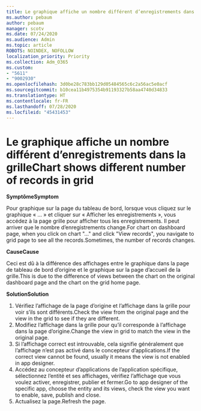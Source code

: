 ```yaml
---
title: Le graphique affiche un nombre différent d’enregistrements dans la grille
ms.author: pebaum
author: pebaum
manager: scotv
ms.date: 07/24/2020
ms.audience: Admin
ms.topic: article
ROBOTS: NOINDEX, NOFOLLOW
localization_priority: Priority
ms.collection: Adm_O365
ms.custom:
- "5611"
- "9002930"
ms.openlocfilehash: 3d0be28c783bb129d05484565c6c2a56ac5e0acf
ms.sourcegitcommit: b10cea11b4975354b91193327b58aa4740d34833
ms.translationtype: HT
ms.contentlocale: fr-FR
ms.lasthandoff: 07/28/2020
ms.locfileid: "45431453"
---
```

# <a name="chart-shows-different-number-of-records-in-grid"></a><span data-ttu-id="d1eb5-102">Le graphique affiche un nombre différent d’enregistrements dans la grille</span><span class="sxs-lookup"><span data-stu-id="d1eb5-102">Chart shows different number of records in grid</span></span>

<span data-ttu-id="d1eb5-103">**Symptôme**</span><span class="sxs-lookup"><span data-stu-id="d1eb5-103">**Symptom**</span></span>

<span data-ttu-id="d1eb5-104">Pour graphique sur la page du tableau de bord, lorsque vous cliquez sur le graphique « ... » et cliquer sur « Afficher les enregistrements », vous accédez à la page grille pour afficher tous les enregistrements. Il peut arriver que le nombre d’enregistrements change.</span><span class="sxs-lookup"><span data-stu-id="d1eb5-104">For chart on dashboard page, when you click on chart "…" and click "View records", you navigate to grid page to see all the records.Sometimes, the number of records changes.</span></span>

<span data-ttu-id="d1eb5-105">**Cause**</span><span class="sxs-lookup"><span data-stu-id="d1eb5-105">**Cause**</span></span>

<span data-ttu-id="d1eb5-106">Ceci est dû à la différence des affichages entre le graphique dans la page de tableau de bord d’origine et le graphique sur la page d’accueil de la grille.</span><span class="sxs-lookup"><span data-stu-id="d1eb5-106">This is due to the difference of views between the chart on the original dashboard page and the chart on the grid home page.</span></span>  

<span data-ttu-id="d1eb5-107">**Solution**</span><span class="sxs-lookup"><span data-stu-id="d1eb5-107">**Solution**</span></span>

1. <span data-ttu-id="d1eb5-108">Vérifiez l’affichage de la page d’origine et l’affichage dans la grille pour voir s’ils sont différents.</span><span class="sxs-lookup"><span data-stu-id="d1eb5-108">Check the view from the original page and the view in the grid to see if they are different.</span></span>
2. <span data-ttu-id="d1eb5-109">Modifiez l’affichage dans la grille pour qu’il corresponde à l’affichage dans la page d’origine.</span><span class="sxs-lookup"><span data-stu-id="d1eb5-109">Change the view in grid to match the view in the original page.</span></span>
3. <span data-ttu-id="d1eb5-110">Si l’affichage correct est introuvable, cela signifie généralement que l’affichage n’est pas activé dans le concepteur d’applications.</span><span class="sxs-lookup"><span data-stu-id="d1eb5-110">If the correct view cannot be found, usually it means the view is not enabled in app designer.</span></span>
4. <span data-ttu-id="d1eb5-111">Accédez au concepteur d’applications de l’application spécifique, sélectionnez l’entité et ses affichages, vérifiez l’affichage que vous voulez activer, enregistrer, publier et fermer.</span><span class="sxs-lookup"><span data-stu-id="d1eb5-111">Go to app designer of the specific app, choose the entity and its views, check the view you want to enable, save, publish and close.</span></span>
5. <span data-ttu-id="d1eb5-112">Actualisez la page.</span><span class="sxs-lookup"><span data-stu-id="d1eb5-112">Refresh the page.</span></span>